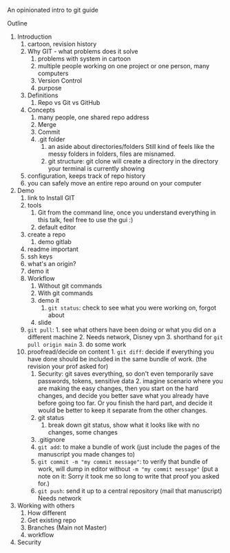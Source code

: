 An opinionated intro to git guide

Outline

1. Introduction
   1. cartoon, revision history
   2. Why GIT - what problems does it solve
      1. problems with system in cartoon
      2. multiple people working on one project
         or one person, many computers
      3. Version Control
      4. purpose
   3. Definitions
      1. Repo vs Git vs GitHub
   4. Concepts
      1. many people, one shared repo address
      2. Merge
      3. Commit
      4. .git folder
      	 1. an aside about directories/folders
            Still kind of feels like the messy folders in folders, files are misnamed.
      	 2. git structure: git clone will create a directory in the directory your terminal is currently showing
	 3. configuration, keeps track of repo history
	 4. you can safely move an entire repo around on your computer 
2. Demo
   1. link to Install GIT
   2. tools
      1. Git from the command line, once you understand everything in this talk, feel free to use the gui :)
      2. default editor
   3. create a repo
      1. demo gitlab
	 1. readme important
      2. ssh keys
      3. what's an origin?
      4. demo it
   4. Workflow
      1. Without git commands
      2. With git commands
      3. demo it
      	 1. `git status`: check to see what you were working on, forgot about
	    1. slide
	 2. `git pull`:
      	    1. see what others have been doing or what you did on a different machine
	    2. Needs network, Disney vpn
            3. shorthand for `git pull origin main`
      	 3. do some work
	 4. proofread/decide on content
      	    1. `git diff`: decide if everything you have done should be included in the same bundle of work.
      	       (the revision your prof asked for)
	       1. Security: git saves everything, so don't even temporarily save passwords, tokens, sensitive data
      	    2. imagine scenario where you are making the easy changes, then you start on the hard changes, and
	    decide you better save what you already have before going too far. Or you finish the hard part, and
	    decide it would be better to keep it separate from the other changes.
	    3. git status
	       1. break down git status, show what it looks like with no changes, some changes
	    4. .gitignore
      	 5. `git add`: to make a bundle of work (just include the pages of the manuscript you made changes to)
      	 6. `git commit -m "my commit message"`: to verify that bundle of work, will dump in editor without `-m "my commit message"`
      (put a note on it: Sorry it took me so long to write that proof you asked for.)
      	 7. `git push`: send it up to a central repository (mail that manuscript) Needs network
4. Working with others
   1. How different
   2. Get existing repo
   3. Branches (Main not Master)
   4. workflow
5. Security
   